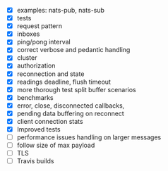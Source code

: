
- [X] examples: nats-pub, nats-sub
- [X] tests
- [X] request pattern
- [X] inboxes
- [X] ping/pong interval
- [X] correct verbose and pedantic handling
- [X] cluster
- [X] authorization
- [X] reconnection and state
- [X] readings deadline, flush timeout
- [X] more thorough test split buffer scenarios
- [X] benchmarks
- [X] error, close, disconnected callbacks,
- [X] pending data buffering on reconnect
- [X] client connection stats
- [X] Improved tests
- [ ] performance issues handling on larger messages
- [ ] follow size of max payload
- [ ] TLS
- [ ] Travis builds
